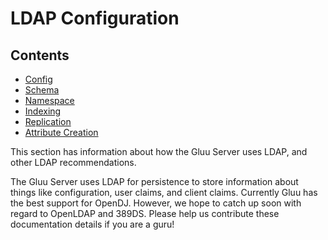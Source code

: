 # LDAP Configuration

## Contents

- [Config](./config.md)
- [Schema](./schema.md)
- [Namespace](./namespace.md)
- [Indexing](./indexing.md)
- [Replication](./replication.md)
- [Attribute Creation](./attribute.md)

This section has information about how the Gluu Server uses LDAP, and other LDAP recommendations.

The Gluu Server uses LDAP for persistence to store information about things like configuration,
user claims, and client claims. Currently Gluu has the best support for OpenDJ. However, we
hope to catch up soon with regard to OpenLDAP and 389DS. Please help us contribute these
documentation details if you are a guru!


